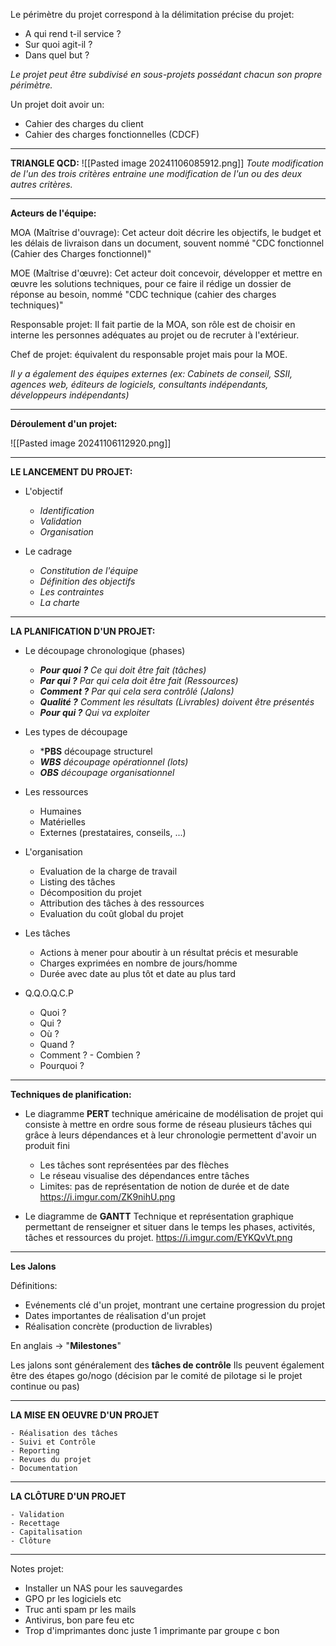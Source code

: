 
Le périmètre du projet correspond à la délimitation précise du projet:
- A qui rend t-il service ?
- Sur quoi agit-il ?
- Dans quel but ?

*Le projet peut être subdivisé en sous-projets possédant chacun son propre périmètre.*

Un projet doit avoir un:
- Cahier des charges du client
- Cahier des charges fonctionnelles (CDCF)

-------------------

**TRIANGLE QCD:**
![[Pasted image 20241106085912.png]]
*Toute modification de l'un des trois critères entraine une modification de l'un ou des deux autres critères.*

---------------------------------------
**Acteurs de l'équipe:**

MOA (Maîtrise d'ouvrage):
	Cet acteur doit décrire les objectifs, le budget et les délais de livraison dans un document, souvent nommé "CDC fonctionnel (Cahier des Charges fonctionnel)"

MOE (Maîtrise d'œuvre):
	Cet acteur doit concevoir, développer et mettre en œuvre les solutions techniques, pour ce faire il rédige un dossier de réponse au besoin, nommé "CDC technique (cahier des charges techniques)"

Responsable projet:
	Il fait partie de la MOA, son rôle est de choisir en interne les personnes adéquates au projet ou de recruter à l'extérieur.

Chef de projet:
	équivalent du responsable projet mais pour la MOE.


*Il y a également des équipes externes 
(ex: Cabinets de conseil, SSII, agences web, éditeurs de logiciels, consultants indépendants, développeurs indépendants)*

----------------

**Déroulement d'un projet:**

![[Pasted image 20241106112920.png]]


------------

**LE LANCEMENT DU PROJET:**

- L'objectif
	- *Identification*
	- *Validation*
	- *Organisation*

- Le cadrage
	- *Constitution de l'équipe*
	- *Définition des objectifs*
	- *Les contraintes*
	- *La charte*



-------------------------

**LA PLANIFICATION D'UN PROJET:**

- Le découpage chronologique (phases)
	- ***Pour quoi ?** Ce qui doit être fait (tâches)*
	- ***Par qui ?** Par qui cela doit être fait (Ressources)*
	- ***Comment ?** Par qui cela sera contrôlé (Jalons)*
	- ***Qualité ?** Comment les résultats (Livrables) doivent être présentés*
	- ***Pour qui ?** Qui va exploiter*


- Les types de découpage
	- ***PBS** découpage structurel
	- ***WBS** découpage opérationnel (lots)*
	- ***OBS** découpage organisationnel*


- Les ressources
	- Humaines
	- Matérielles
	- Externes (prestataires, conseils, ...)


- L'organisation
	- Evaluation de la charge de travail
	- Listing des tâches
	- Décomposition du projet
	- Attribution des tâches à des ressources
	- Evaluation du coût global du projet


- Les tâches
	- Actions à mener pour aboutir à un résultat précis et mesurable
	- Charges exprimées en nombre de jours/homme
	- Durée avec date au plus tôt et date au plus tard


- Q.Q.O.Q.C.P
	- Quoi ?
	- Qui ?
	- Où ?
	- Quand ?
	- Comment ? - Combien ?
	- Pourquoi ?


------------------------

**Techniques de planification:**

- Le diagramme **PERT**
	technique américaine de modélisation de projet qui consiste à mettre en ordre sous forme de réseau plusieurs tâches qui grâce à leurs dépendances et à leur chronologie permettent d'avoir un produit fini
	
	- Les tâches sont représentées par des flèches
	- Le réseau visualise des dépendances entre tâches
	- Limites: pas de représentation de notion de durée et de date
https://i.imgur.com/ZK9nihU.png



- Le diagramme de **GANTT**
	Technique et représentation graphique permettant de renseigner et situer dans le temps les phases, activités, tâches et ressources du projet.
https://i.imgur.com/EYKQvVt.png


----------------------------

**Les Jalons**

Définitions:
- Evénements clé d'un projet, montrant une certaine progression du projet
- Dates importantes de réalisation d'un projet
- Réalisation concrète (production de livrables)

En anglais -> "**Milestones**"

Les jalons sont généralement des **tâches de contrôle**
Ils peuvent également être des étapes go/nogo (décision par le comité de pilotage si le projet continue ou pas)

---------------------------------------

**LA MISE EN OEUVRE D'UN PROJET**

	- Réalisation des tâches
	- Suivi et Contrôle
	- Reporting
	- Revues du projet
	- Documentation

-------------

**LA CLÔTURE D'UN PROJET**

	- Validation
	- Recettage
	- Capitalisation
	- Clôture

------------------------
Notes projet:
- Installer un NAS pour les sauvegardes
- GPO pr les logiciels etc
- Truc anti spam pr les mails
- Antivirus, bon pare feu etc
- Trop d'imprimantes donc juste 1 imprimante par groupe c bon